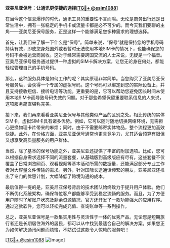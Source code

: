 **亚美尼亚保号：让通讯更便捷的选择[[TG💪+ @esim1088](https://t.me/s/esim1088)]**

在当今这个信息爆炸的时代，通讯工具的重要性不言而喻。无论是商务出行还是日常生活中，拥有一张稳定的手机卡或流量卡都是必不可少的。而今天我们要聊的主角——亚美尼亚保号服务，正是这样一个能够满足您多种需求的理想选择。

首先，让我们来了解一下什么是“保号”。简单来说，“保号”就是保持您的手机号码持续有效，即使您身处国外或者暂时无法使用本地SIM卡的情况下，也能确保您的号码不会被运营商回收。这对于经常需要跨国交流的人士来说，无疑是一个福音。亚美尼亚保号服务通过提供一种虚拟的SIM卡解决方案，让您无论身在何处，都能轻松管理自己的手机号码。

那么，这种服务具体是如何工作的呢？其实原理非常简单。当您购买了亚美尼亚保号服务后，会获得一个专属的虚拟号码。这个号码可以绑定到您的实际设备上，并且支持接收短信、接听电话等功能。更重要的是，它可以帮助您避免因长时间未使用本地SIM卡而导致号码失效的问题。对于那些希望保留重要联系信息的人来说，这项服务简直堪称完美。

接下来，我们再来看看亚美尼亚保号与其他类似产品的区别之处。相比传统的实体SIM卡，虚拟SIM卡具有诸多优势。例如，它可以随时随地切换网络环境，无需担心更换物理卡片带来的麻烦；同时，由于不需要邮寄实体物品，整个流程更加高效快捷。此外，在价格方面，亚美尼亚保号通常也更具竞争力，尤其适合预算有限但又想享受高质量服务的用户群体。

当然，除了基本的保号功能之外，亚美尼亚还提供了丰富的附加选项。比如，您可以根据自身需求选择不同的流量套餐，从基础版到高级版应有尽有。这些套餐不仅覆盖了日常浏览网页、观看视频等基本活动所需的数据量，还能满足部分专业工作者对大容量文件传输的需求。另外，针对国际长途通话频繁的朋友，亚美尼亚还推出了专门的优惠计划，大幅降低了跨境沟通的成本。

最后值得一提的是，亚美尼亚保号背后的技术团队始终致力于提升用户体验。他们不断优化系统架构，确保每位客户都能够享受到稳定流畅的服务。而且，为了方便用户随时了解账户状态及剩余资源情况，官方还开发了一款功能强大的应用程序。通过这款软件，您可以轻松完成充值、查询账单等一系列操作。

总之，亚美尼亚保号是一款集实用性与灵活性于一体的优秀产品。无论您是短期旅行者还是长期居住海外的居民，都可以从中找到最适合自己的解决方案。如果您正为如何解决通讯问题而烦恼，不妨试试这款令人惊艳的服务吧！

[[TG💪+ @esim1088](https://t.me/s/esim1088) ![Image](https://i.postimg.cc/4NQfJmqS/Snipaste-2025-05-13-00-14-12.png)]